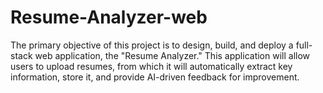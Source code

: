 # Resume-Analyzer-web
The primary objective of this project is to design, build, and deploy a full-stack web application, the "Resume Analyzer." This application will allow users to upload resumes, from which it will automatically extract key information, store it, and provide AI-driven feedback for improvement.
